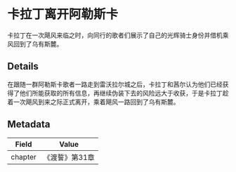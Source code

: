 # 卡拉丁离开阿勒斯卡
卡拉丁在一次飓风来临之时，向同行的歌者们展示了自己的光辉骑士身份并借机乘风回到了乌有斯麓。

## Details
在跟随一群阿勒斯卡歌者一路走到雷沃拉尔城之后，卡拉丁和茜尔认为他们已经获得了他们所能获取的所有信息，再继续伪装下去的风险远大于收获，于是卡拉丁趁着一次飓风到来之际正式离开，乘着飓风一路回到了乌有斯麓。

## Metadata
| Field | Value |
| ----- | ----- |
| chapter | 《渡誓》第31章 |
